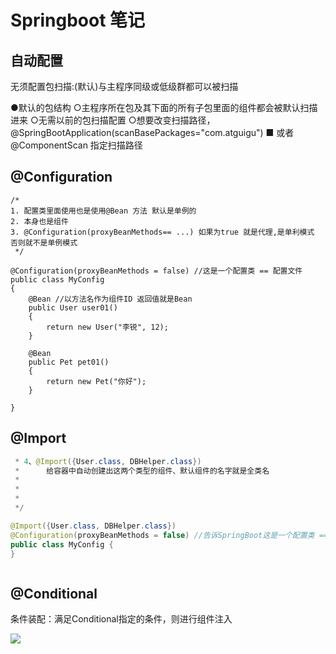 



# Springboot 笔记

## 自动配置

无须配置包扫描:(默认)与主程序同级或低级群都可以被扫描

●默认的包结构
○主程序所在包及其下面的所有子包里面的组件都会被默认扫描进来
○无需以前的包扫描配置
○想要改变扫描路径，@SpringBootApplication(scanBasePackages="com.atguigu")
■ 或者@ComponentScan 指定扫描路径



## @Configuration

```
/*
1. 配置类里面使用也是使用@Bean 方法 默认是单例的
2. 本身也是组件
3. @Configuration(proxyBeanMethods== ...) 如果为true 就是代理,是单利模式 否则就不是单例模式
 */

@Configuration(proxyBeanMethods = false) //这是一个配置类 == 配置文件
public class MyConfig
{
    @Bean //以方法名作为组件ID 返回值就是Bean
    public User user01()
    {
        return new User("李锐", 12);
    }

    @Bean
    public Pet pet01()
    {
        return new Pet("你好");
    }

}
```

## @Import

```java
 * 4、@Import({User.class, DBHelper.class})
 *      给容器中自动创建出这两个类型的组件、默认组件的名字就是全类名
 *
 *
 *
 */

@Import({User.class, DBHelper.class})
@Configuration(proxyBeanMethods = false) //告诉SpringBoot这是一个配置类 == 配置文件
public class MyConfig {
}



```

## @Conditional

条件装配：满足Conditional指定的条件，则进行组件注入

![](https://lzx-figure-bed.obs.dualstack.cn-north-4.myhuaweicloud.com/Figurebed/202201280031479.png)





